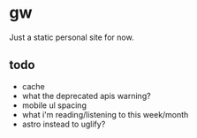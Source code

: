 # gw

Just a static personal site for now.

## todo
* cache
* what the deprecated apis warning?
* mobile ul spacing
* what i'm reading/listening to this week/month
* astro instead to uglify?